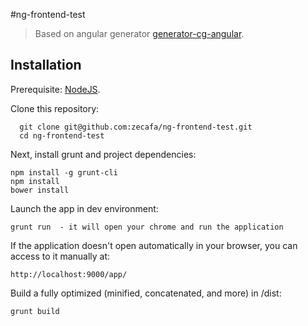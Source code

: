 #ng-frontend-test

>Based on angular generator [generator-cg-angular](https://github.com/cgross/generator-cg-angular).


Installation
-------------
   Prerequisite: [NodeJS](https://nodejs.org/).
   
   Clone this repository:
   
      git clone git@github.com:zecafa/ng-frontend-test.git
      cd ng-frontend-test
   
   Next, install grunt and project dependencies:
   
    npm install -g grunt-cli
    npm install
    bower install
   
   Launch the app in dev environment:

    grunt run  - it will open your chrome and run the application
    
   If the application doesn't open automatically in your browser, you can access to it manually at:
      
    http://localhost:9000/app/
    
    
   
   Build a fully optimized (minified, concatenated, and more) in /dist:
   
    grunt build
